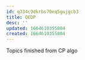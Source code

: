```yaml
---
id: q334c9dkrbs70eq5gujgcb3
title: QEDP
desc: ''
updated: 1664610355804
created: 1664610355804
---
```

Topics finished from CP algo
